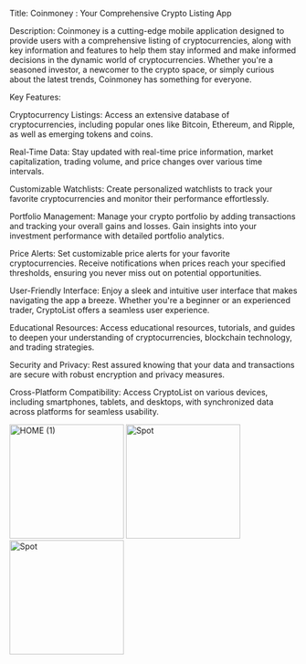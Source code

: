 Title: Coinmoney : Your Comprehensive Crypto Listing App

Description:
Coinmoney is a cutting-edge mobile application designed to provide users with a comprehensive listing of cryptocurrencies, along with key information and features to help them stay informed and make informed decisions in the dynamic world of cryptocurrencies. Whether you're a seasoned investor, a newcomer to the crypto space, or simply curious about the latest trends, Coinmoney has something for everyone.

Key Features:

Cryptocurrency Listings: Access an extensive database of cryptocurrencies, including popular ones like Bitcoin, Ethereum, and Ripple, as well as emerging tokens and coins.

Real-Time Data: Stay updated with real-time price information, market capitalization, trading volume, and price changes over various time intervals.

Customizable Watchlists: Create personalized watchlists to track your favorite cryptocurrencies and monitor their performance effortlessly.

Portfolio Management: Manage your crypto portfolio by adding transactions and tracking your overall gains and losses. Gain insights into your investment performance with detailed portfolio analytics.


Price Alerts: Set customizable price alerts for your favorite cryptocurrencies. Receive notifications when prices reach your specified thresholds, ensuring you never miss out on potential opportunities.

User-Friendly Interface: Enjoy a sleek and intuitive user interface that makes navigating the app a breeze. Whether you're a beginner or an experienced trader, CryptoList offers a seamless user experience.

Educational Resources: Access educational resources, tutorials, and guides to deepen your understanding of cryptocurrencies, blockchain technology, and trading strategies.

Security and Privacy: Rest assured knowing that your data and transactions are secure with robust encryption and privacy measures.

Cross-Platform Compatibility: Access CryptoList on various devices, including smartphones, tablets, and desktops, with synchronized data across platforms for seamless usability.

<img width="200" alt="HOME (1)" src="https://github.com/Codebox124/Crypto-Listing-App/assets/105174934/221c9db6-ab25-48de-a14b-57916c8dc618">

<img width="200" alt="Spot" src="https://github.com/Codebox124/Crypto-Listing-App/assets/105174934/dcbc7da4-4d30-47de-9f99-f47e07f30b3b">

<img width="200" alt="Spot" src="https://github.com/Codebox124/Crypto-Listing-App/assets/105174934/ea9814f0-583d-439c-a871-4106c01bca6a">

